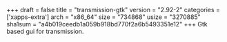 +++
draft = false
title = "transmission-gtk"
version = "2.92-2"
categories = ['xapps-extra']
arch = "x86_64"
size = "734868"
usize = "3270885"
sha1sum = "a4b019ceedb1a059b918bd770f2a6b5493351e12"
+++
Gtk based gui for transmission.